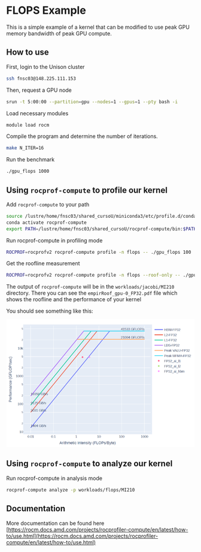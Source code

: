 # FLOPS Example

This is a simple example of a kernel that can be modified to use peak GPU memory bandwidth of peak GPU compute.  

## How to use

First, login to the Unison cluster 

```bash
ssh fnsc03@148.225.111.153
```

Then, request a GPU node

```bash
srun -t 5:00:00 --partition=gpu --nodes=1 --gpus=1 --pty bash -i
```

Load necessary modules 

```bash
module load rocm
```

Compile the program and determine the number of iterations.

```bash
make N_ITER=16
```

Run the benchmark 
```bash
./gpu_flops 1000
```

## Using `rocprof-compute` to profile our kernel


Add `rocprof-compute` to your path

```bash 
source /lustre/home/fnsc03/shared_cursoU/miniconda3/etc/profile.d/conda.sh
conda activate rocprof-compute
export PATH=/lustre/home/fnsc03/shared_cursoU/rocprof-compute/bin:$PATH
```

Run rocprof-compute in profiling mode

```bash
ROCPROF=rocprofv2 rocprof-compute profile -n flops -- ./gpu_flops 100
```

Get the roofline measurement

```bash
ROCPROF=rocprofv2 rocprof-compute profile -n flops --roof-only -- ./gpu_flops 100
```

The output of `rocprof-compute` will be in the `workloads/jacobi/MI210` directory.
There you can see the `empirRoof_gpu-0_FP32.pdf` file which shows the roofline and the performance of your kernel


You should see something like this:

![roofline](./workloads/flops/MI210/roofline.png)

## Using `rocprof-compute` to analyze our kernel


Run rocprof-compute in analysis mode

```bash
rocprof-compute analyze -p workloads/flops/MI210
```


## Documentation

More documentation can be found here [https://rocm.docs.amd.com/projects/rocprofiler-compute/en/latest/how-to/use.html](https://rocm.docs.amd.com/projects/rocprofiler-compute/en/latest/how-to/use.html) 